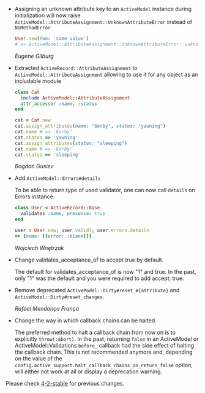 *   Assigning an unknown attribute key to an `ActiveModel` instance during initialization
    will now raise `ActiveModel::AttributeAssignment::UnknownAttributeError` instead of
    `NoMethodError`

    ```ruby
    User.new(foo: 'some value')
    # => ActiveModel::AttributeAssignment::UnknownAttributeError: unknown attribute 'foo' for User.
    ```

    *Eugene Gilburg*

*   Extracted `ActiveRecord::AttributeAssignment` to `ActiveModel::AttributeAssignment`
    allowing to use it for any object as an includable module

    ``` ruby
    class Cat
      include ActiveModel::AttributeAssignment
      attr_accessor :name, :status
    end

    cat = Cat.new
    cat.assign_attributes(name: "Gorby", status: "yawning")
    cat.name # => 'Gorby'
    cat.status => 'yawning'
    cat.assign_attributes(status: "sleeping")
    cat.name # => 'Gorby'
    cat.status => 'sleeping'
    ```

    *Bogdan Gusiev*

*   Add `ActiveModel::Errors#details`

    To be able to return type of used validator, one can now call `details`
    on Errors instance:

    ```ruby
    class User < ActiveRecord::Base
      validates :name, presence: true
    end
    ```

    ```ruby
    user = User.new; user.valid?; user.errors.details
    => {name: [{error: :blank}]}
    ```

    *Wojciech Wnętrzak*

*   Change validates_acceptance_of to accept true by default.

    The default for validates_acceptance_of is now "1" and true.
    In the past, only "1" was the default and you were required to add
    accept: true.

*   Remove deprecated `ActiveModel::Dirty#reset_#{attribute}` and
    `ActiveModel::Dirty#reset_changes`.

    *Rafael Mendonça França*

*   Change the way in which callback chains can be halted.

    The preferred method to halt a callback chain from now on is to explicitly
    `throw(:abort)`.
    In the past, returning `false` in an ActiveModel or ActiveModel::Validations
    `before_` callback had the side effect of halting the callback chain.
    This is not recommended anymore and, depending on the value of the
    `config.active_support.halt_callback_chains_on_return_false` option, will
    either not work at all or display a deprecation warning.


Please check [4-2-stable](https://github.com/rails/rails/blob/4-2-stable/activemodel/CHANGELOG.md) for previous changes.
